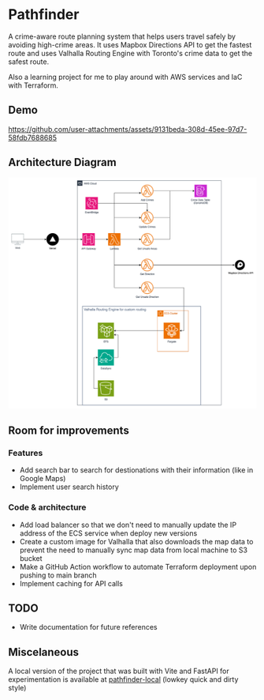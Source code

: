 # Pathfinder
A crime-aware route planning system that helps users travel safely by avoiding high-crime areas. It uses Mapbox Directions API to get the fastest route and uses Valhalla Routing Engine with Toronto's crime data to get the safest route.

Also a learning project for me to play around with AWS services and IaC with Terraform.
## Demo
https://github.com/user-attachments/assets/9131beda-308d-45ee-97d7-58fdb7688685


## Architecture Diagram
![Architecture Diagram](./assets/architecture.png)

## Room for improvements
### Features
- Add search bar to search for destionations with their information (like in Google Maps)
- Implement user search history

### Code & architecture
- Add load balancer so that we don't need to manually update the IP address of the ECS service when deploy new versions
- Create a custom image for Valhalla that also downloads the map data to prevent the need to manually sync map data from local machine to S3 bucket
- Make a GitHub Action workflow to automate Terraform deployment upon pushing to main branch
- Implement caching for API calls

## TODO
- Write documentation for future references

## Miscelaneous
A local version of the project that was built with Vite and FastAPI for experimentation is available at [pathfinder-local](https://github.com/maiahg/pathfinder_local) (lowkey quick and dirty style)
